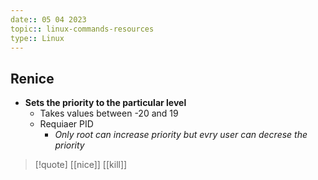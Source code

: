 ```yaml
---
date:: 05 04 2023
topic:: linux-commands-resources
type:: Linux
---
```

## Renice 
- **Sets the priority to the particular level**
	- Takes values between -20 and 19 
	- Requiaer PID
		- *Only root can increase priority but evry user can decrese the priority*


>[!quote] [[nice]] [[kill]] 